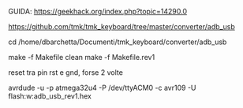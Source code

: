 GUIDA:
https://geekhack.org/index.php?topic=14290.0

https://github.com/tmk/tmk_keyboard/tree/master/converter/adb_usb

cd /home/dbarchetta/Documenti/tmk_keyboard/converter/adb_usb

make -f Makefile clean
make -f Makefile.rev1

reset tra pin rst e gnd, forse 2 volte

avrdude -u -p atmega32u4 -P /dev/ttyACM0 -c avr109 -U flash:w:adb_usb_rev1.hex
